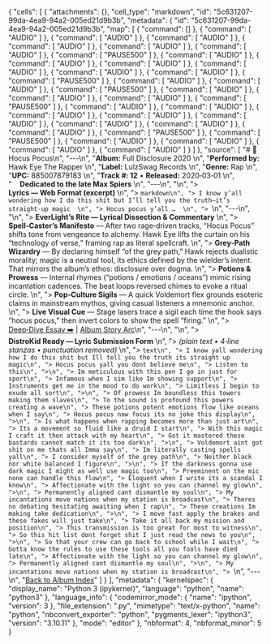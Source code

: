 {
 "cells": [
  {
   "attachments": {},
   "cell_type": "markdown",
   "id": "5c631207-99da-4ea9-94a2-005ed21d9b3b",
   "metadata": {
    "id": "5c631207-99da-4ea9-94a2-005ed21d9b3b",
    "map": [
     {
      "command": []
     },
     {
      "command": [
       "AUDIO"
      ]
     },
     {
      "command": [
       "AUDIO"
      ]
     },
     {
      "command": [
       "AUDIO"
      ]
     },
     {
      "command": [
       "AUDIO"
      ]
     },
     {
      "command": [
       "AUDIO"
      ]
     },
     {
      "command": [
       "AUDIO"
      ]
     },
     {
      "command": [
       "PAUSE500"
      ]
     },
     {
      "command": [
       "AUDIO"
      ]
     },
     {
      "command": [
       "AUDIO"
      ]
     },
     {
      "command": [
       "AUDIO"
      ]
     },
     {
      "command": [
       "AUDIO"
      ]
     },
     {
      "command": [
       "AUDIO"
      ]
     },
     {
      "command": [
       "AUDIO"
      ]
     },
     {
      "command": [
       "PAUSE500"
      ]
     },
     {
      "command": [
       "AUDIO"
      ]
     },
     {
      "command": [
       "AUDIO"
      ]
     },
     {
      "command": [
       "PAUSE500"
      ]
     },
     {
      "command": [
       "AUDIO"
      ]
     },
     {
      "command": [
       "AUDIO"
      ]
     },
     {
      "command": [
       "AUDIO"
      ]
     },
     {
      "command": [
       "PAUSE500"
      ]
     },
     {
      "command": [
       "AUDIO"
      ]
     },
     {
      "command": [
       "AUDIO"
      ]
     },
     {
      "command": [
       "AUDIO"
      ]
     },
     {
      "command": [
       "AUDIO"
      ]
     },
     {
      "command": [
       "AUDIO"
      ]
     },
     {
      "command": [
       "AUDIO"
      ]
     },
     {
      "command": [
       "AUDIO"
      ]
     },
     {
      "command": [
       "AUDIO"
      ]
     },
     {
      "command": [
       "PAUSE500"
      ]
     },
     {
      "command": [
       "PAUSE500"
      ]
     },
     {
      "command": [
       "AUDIO"
      ]
     },
     {
      "command": [
       "AUDIO"
      ]
     },
     {
      "command": [
       "AUDIO"
      ]
     },
     {
      "command": [
       "AUDIO"
      ]
     }
    ]
   },
   "source": [
    "# 🎵 Hocus Pocus\n",
    "---\n",
    "**Album:** Full Disclosure 2020  \n",
    "**Performed by:** Hawk Eye The Rapper  \n",
    "**Label:** LulzSwag Records  \n",
    "**Genre:** Rap  \n",
    "**UPC:** 885007879183  \n",
    "**Track #: 12** • **Released:** 2020‑03‑01  \n",
    "&nbsp;&nbsp;&nbsp;&nbsp;**Dedicated to the late Max Spiers**  \n",
    "---\n",
    "\n",
    "> **Lyrics — Web Format (excerpt)**  \n",
    "> ```markdown\n",
    "> I know y’all wondering how I do this shit but I’ll tell you the truth—it’s straight‑up magic  \n",
    "> Hocus pocus y’all …  \n",
    "> ```\n",
    "---\n",
    "\n",
    "> **EverLight’s Rite — Lyrical Dissection & Commentary**  \n",
    "> **Spell‑Caster’s Manifesto** — After two rage‑driven tracks, “Hocus Pocus” shifts tone from vengeance to alchemy. Hawk Eye lifts the curtain on his “technology of verse,” framing rap as literal spellcraft.  \n",
    "> **Grey‑Path Wizardry** — By declaring himself “of the grey path,” Hawk rejects dualistic morality; magic is a neutral tool, its ethics defined by the wielder’s intent. That mirrors the album’s ethos: disclosure over dogma.  \n",
    "> **Potions & Prowess** — Internal rhymes (“potions / emotions / oceans”) mimic rising incantation cadences. The beat loops reversed chimes to evoke a ritual circle.  \n",
    "> **Pop‑Culture Sigils** — A quick Voldemort flex grounds esoteric claims in mainstream mythos, giving casual listeners a mnemonic anchor.  \n",
    "> **Live Visual Cue** — Stage lasers trace a sigil each time the hook says “hocus pocus,” then invert colors to show the spell “firing.”  \n",
    "> [Deep‑Dive Essay ➡️](#) | [Album Story Arc](#)\n",
    "---\n",
    "\n",
    "> **DistroKid Ready — Lyric Submission Form**  \n",
    "> *(plain text • 4‑line stanzas • punctuation removed)*  \n",
    "> ```text\n",
    "> I know yall wondering how I do this shit but Ill tell you the truth its straight up magic\n",
    "> Hocus pocus yall you dont believe me\n",
    "> Listen to this\n",
    ">\n",
    "> Im meticulous with this pen I go in just for sport\n",
    "> Infamous when I sim like Im showing support\n",
    "> Instruments get me in the mood to do work\n",
    "> Limitless I begin to exude all sort\n",
    ">\n",
    "> Of prowess Im boundless this towers making them slaves\n",
    "> To the sound is profound this powers creating a wave\n",
    "> These potions potent emotions flow like oceans when I say\n",
    "> Hocus pocus now focus its no joke this display\n",
    ">\n",
    "> Is what happens when rapping becomes more than just art\n",
    "> Its a movement so fluid like a druid I start\n",
    "> With this magic I craft it then attack with my heart\n",
    "> Got it mastered these bastards cannot match it its too dark\n",
    ">\n",
    "> Voldemort aint got shit on me thats all Imma say\n",
    "> Im literally casting spells yall\n",
    "> I consider myself of the grey path\n",
    "> Neither black nor white balanced I figure\n",
    ">\n",
    "> If the darkness gonna use dark magic I might as well use magic too\n",
    "> Preeminent on the mic none can handle this flow\n",
    "> Eloquent when I write its a scandal I know\n",
    "> Affectionate with the light so you can channel my glow\n",
    ">\n",
    "> Permanently aligned cant dismantle my soul\n",
    "> My incantations move nations when my station is broadcast\n",
    "> Theres no debating hesitating awaiting when I rap\n",
    "> These creations Im making take dedication\n",
    ">\n",
    "> I move fast apply the brakes and these fakes will just take\n",
    "> Take it all back my mission and position\n",
    "> This transmission is too great for most to witness\n",
    "> So this hit list dont forget shit I just read the news to you\n",
    ">\n",
    "> So that your crew can go back to school while I wait\n",
    "> Gotta know the rules to use these tools all you fools have died late\n",
    "> Affectionate with the light so you can channel my glow\n",
    "> Permanently aligned cant dismantle my soul\n",
    ">\n",
    "> My incantations move nations when my station is broadcast\n",
    "> ```\n",
    "---\n",
    "[Back to Album Index](#)"
   ]
  }
 ],
 "metadata": {
  "kernelspec": {
   "display_name": "Python 3 (ipykernel)",
   "language": "python",
   "name": "python3"
  },
  "language_info": {
   "codemirror_mode": {
    "name": "ipython",
    "version": 3
   },
   "file_extension": ".py",
   "mimetype": "text/x-python",
   "name": "python",
   "nbconvert_exporter": "python",
   "pygments_lexer": "ipython3",
   "version": "3.10.11"
  },
  "mode": "editor"
 },
 "nbformat": 4,
 "nbformat_minor": 5
}
